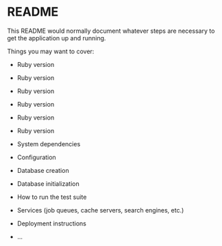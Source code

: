 # README

This README would normally document whatever steps are necessary to get the
application up and running.

Things you may want to cover:

* Ruby version
* Ruby version
* Ruby version
* Ruby version
* Ruby version
* Ruby version

* System dependencies

* Configuration

* Database creation

* Database initialization

* How to run the test suite

* Services (job queues, cache servers, search engines, etc.)

* Deployment instructions

* ...
